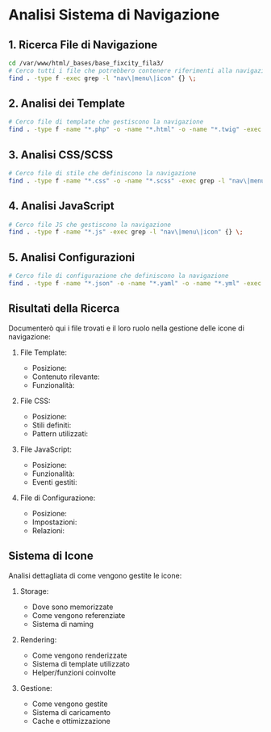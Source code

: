 # Analisi Sistema di Navigazione

## 1. Ricerca File di Navigazione
```bash
cd /var/www/html/_bases/base_fixcity_fila3/
# Cerco tutti i file che potrebbero contenere riferimenti alla navigazione
find . -type f -exec grep -l "nav\|menu\|icon" {} \;
```

## 2. Analisi dei Template
```bash
# Cerco file di template che gestiscono la navigazione
find . -type f -name "*.php" -o -name "*.html" -o -name "*.twig" -exec grep -l "nav\|menu\|icon" {} \;
```

## 3. Analisi CSS/SCSS
```bash
# Cerco file di stile che definiscono la navigazione
find . -type f -name "*.css" -o -name "*.scss" -exec grep -l "nav\|menu\|icon" {} \;
```

## 4. Analisi JavaScript
```bash
# Cerco file JS che gestiscono la navigazione
find . -type f -name "*.js" -exec grep -l "nav\|menu\|icon" {} \;
```

## 5. Analisi Configurazioni
```bash
# Cerco file di configurazione che definiscono la navigazione
find . -type f -name "*.json" -o -name "*.yaml" -o -name "*.yml" -exec grep -l "nav\|menu\|icon" {} \;
```

## Risultati della Ricerca
Documenterò qui i file trovati e il loro ruolo nella gestione delle icone di navigazione:

1. File Template:
   - Posizione:
   - Contenuto rilevante:
   - Funzionalità:

2. File CSS:
   - Posizione:
   - Stili definiti:
   - Pattern utilizzati:

3. File JavaScript:
   - Posizione:
   - Funzionalità:
   - Eventi gestiti:

4. File di Configurazione:
   - Posizione:
   - Impostazioni:
   - Relazioni:

## Sistema di Icone
Analisi dettagliata di come vengono gestite le icone:

1. Storage:
   - Dove sono memorizzate
   - Come vengono referenziate
   - Sistema di naming

2. Rendering:
   - Come vengono renderizzate
   - Sistema di template utilizzato
   - Helper/funzioni coinvolte

3. Gestione:
   - Come vengono gestite
   - Sistema di caricamento
   - Cache e ottimizzazione 
